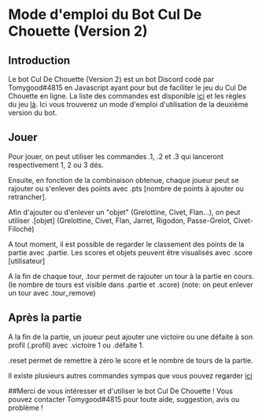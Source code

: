 # Mode d'emploi du Bot Cul De Chouette (Version 2)
## Introduction
Le bot Cul De Chouette (Version 2) est un bot Discord codé par Tomygood#4815 en Javascript ayant pour but de faciliter le jeu du Cul De Chouette en ligne. La liste des commandes est disponible [ici](COMMANDES.md) et les règles du jeu [là](REGLES.md). Ici vous trouverez un mode d'emploi d'utilisation de la deuxième version du bot.

## Jouer
Pour jouer, on peut utiliser les commandes .1, .2 et .3 qui lanceront respectivement 1, 2 ou 3 dés. 

Ensuite, en fonction de la combinaison obtenue, chaque joueur peut se rajouter ou s'enlever des points avec .pts [nombre de points à ajouter ou retrancher]. 

Afin d'ajouter ou d'enlever un "objet" (Grelottine, Civet, Flan...), on peut utiliser .[objet] (Grelottine, Civet, Flan, Jarret, Rigodon, Passe-Grelot, Civet-Filoché)

A tout moment, il est possible de regarder le classement des points de la partie avec .partie. Les scores et objets peuvent être visualisés avec .score [utilisateur]

A la fin de chaque tour, .tour permet de rajouter un tour à la partie en cours. (le nombre de tours est visible dans .partie et .score) (note: on peut enlever un tour avec .tour_remove)


## Après la partie
A la fin de la partie, un joueur peut ajouter une victoire ou une défaite à son profil (.profil) avec .victoire 1 ou .défaite 1.

.reset permet de remettre à zéro le score et le nombre de tours de la partie.

Il existe plusieurs autres commandes sympas que vous pouvez regarder [ici](COMMANDES.md)



##Merci de vous intéresser et d'utiliser le bot Cul De Chouette ! Vous pouvez contacter Tomygood#4815 pour toute aide, suggestion, avis ou problème !

